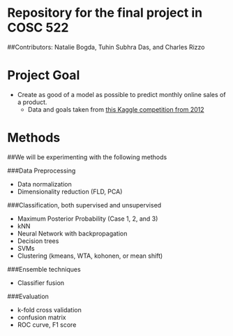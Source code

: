 Repository for the final project in COSC 522
============================================

##Contributors: Natalie Bogda, Tuhin Subhra Das, and Charles Rizzo

Project Goal
===============

* Create as good of a model as possible to predict monthly online sales of a product. 
   - Data and goals taken from [this Kaggle competition from 2012](https://www.kaggle.com/c/online-sales/)


Methods
============

##We will be experimenting with the following methods

###Data Preprocessing
* Data normalization
* Dimensionality reduction (FLD, PCA)

###Classification, both supervised and unsupervised
* Maximum Posterior Probability (Case 1, 2, and 3)
* kNN 
* Neural Network with backpropagation
* Decision trees
* SVMs
* Clustering (kmeans, WTA, kohonen, or mean shift)

###Ensemble techniques
* Classifier fusion

###Evaluation
* k-fold cross validation
* confusion matrix
* ROC curve, F1 score



